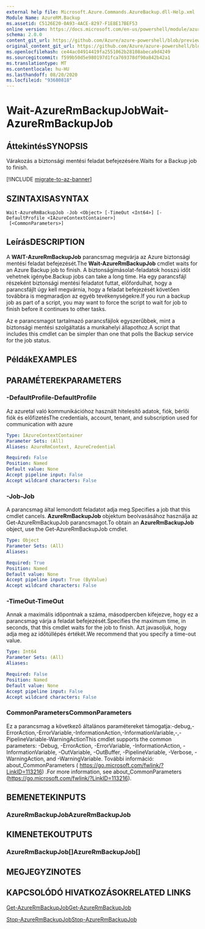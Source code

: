 ```yaml
---
external help file: Microsoft.Azure.Commands.AzureBackup.dll-Help.xml
Module Name: AzureRM.Backup
ms.assetid: C5126E20-0A93-4ACE-8297-F1E8E17BEF53
online version: https://docs.microsoft.com/en-us/powershell/module/azurerm.backup/wait-azurermbackupjob
schema: 2.0.0
content_git_url: https://github.com/Azure/azure-powershell/blob/preview/src/ResourceManager/AzureBackup/Commands.AzureBackup/help/Wait-AzureRmBackupJob.md
original_content_git_url: https://github.com/Azure/azure-powershell/blob/preview/src/ResourceManager/AzureBackup/Commands.AzureBackup/help/Wait-AzureRmBackupJob.md
ms.openlocfilehash: ce44ac04914419fa2551062b28108abeca9d4249
ms.sourcegitcommit: f599b50d5e980197d1fca769378df90a842b42a1
ms.translationtype: MT
ms.contentlocale: hu-HU
ms.lasthandoff: 08/20/2020
ms.locfileid: "93680818"
---
```

# <span data-ttu-id="f74f7-101">Wait-AzureRmBackupJob</span><span class="sxs-lookup"><span data-stu-id="f74f7-101">Wait-AzureRmBackupJob</span></span>

## <span data-ttu-id="f74f7-102">Áttekintés</span><span class="sxs-lookup"><span data-stu-id="f74f7-102">SYNOPSIS</span></span>
<span data-ttu-id="f74f7-103">Várakozás a biztonsági mentési feladat befejezésére.</span><span class="sxs-lookup"><span data-stu-id="f74f7-103">Waits for a Backup job to finish.</span></span>

[!INCLUDE [migrate-to-az-banner](../../includes/migrate-to-az-banner.md)]

## <span data-ttu-id="f74f7-104">SZINTAXISA</span><span class="sxs-lookup"><span data-stu-id="f74f7-104">SYNTAX</span></span>

```
Wait-AzureRmBackupJob -Job <Object> [-TimeOut <Int64>] [-DefaultProfile <IAzureContextContainer>]
 [<CommonParameters>]
```

## <span data-ttu-id="f74f7-105">Leírás</span><span class="sxs-lookup"><span data-stu-id="f74f7-105">DESCRIPTION</span></span>
<span data-ttu-id="f74f7-106">A **WAIT-AzureRmBackupJob** parancsmag megvárja az Azure biztonsági mentési feladat befejezését.</span><span class="sxs-lookup"><span data-stu-id="f74f7-106">The **Wait-AzureRmBackupJob** cmdlet waits for an Azure Backup job to finish.</span></span>
<span data-ttu-id="f74f7-107">A biztonságimásolat-feladatok hosszú időt vehetnek igénybe.</span><span class="sxs-lookup"><span data-stu-id="f74f7-107">Backup jobs can take a long time.</span></span>
<span data-ttu-id="f74f7-108">Ha egy parancsfájl részeként biztonsági mentési feladatot futtat, előfordulhat, hogy a parancsfájlt úgy kell megvárnia, hogy a feladat befejezését követően továbbra is megmaradjon az egyéb tevékenységekre.</span><span class="sxs-lookup"><span data-stu-id="f74f7-108">If you run a backup job as part of a script, you may want to force the script to wait for job to finish before it continues to other tasks.</span></span>

<span data-ttu-id="f74f7-109">Az e parancsmagot tartalmazó parancsfájlok egyszerűbbek, mint a biztonsági mentési szolgáltatás a munkahelyi állapothoz.</span><span class="sxs-lookup"><span data-stu-id="f74f7-109">A script that includes this cmdlet can be simpler than one that polls the Backup service for the job status.</span></span>

## <span data-ttu-id="f74f7-110">Példák</span><span class="sxs-lookup"><span data-stu-id="f74f7-110">EXAMPLES</span></span>

## <span data-ttu-id="f74f7-111">PARAMÉTEREK</span><span class="sxs-lookup"><span data-stu-id="f74f7-111">PARAMETERS</span></span>

### <span data-ttu-id="f74f7-112">-DefaultProfile</span><span class="sxs-lookup"><span data-stu-id="f74f7-112">-DefaultProfile</span></span>
<span data-ttu-id="f74f7-113">Az azuretal való kommunikációhoz használt hitelesítő adatok, fiók, bérlői fiók és előfizetés</span><span class="sxs-lookup"><span data-stu-id="f74f7-113">The credentials, account, tenant, and subscription used for communication with azure</span></span>

```yaml
Type: IAzureContextContainer
Parameter Sets: (All)
Aliases: AzureRmContext, AzureCredential

Required: False
Position: Named
Default value: None
Accept pipeline input: False
Accept wildcard characters: False
```

### <span data-ttu-id="f74f7-114">-Job</span><span class="sxs-lookup"><span data-stu-id="f74f7-114">-Job</span></span>
<span data-ttu-id="f74f7-115">A parancsmag által lemondott feladatot adja meg.</span><span class="sxs-lookup"><span data-stu-id="f74f7-115">Specifies a job that this cmdlet cancels.</span></span>
<span data-ttu-id="f74f7-116">**AzureRmBackupJob** objektum beolvasásához használja az Get-AzureRmBackupJob parancsmagot.</span><span class="sxs-lookup"><span data-stu-id="f74f7-116">To obtain an **AzureRmBackupJob** object, use the Get-AzureRmBackupJob cmdlet.</span></span>

```yaml
Type: Object
Parameter Sets: (All)
Aliases: 

Required: True
Position: Named
Default value: None
Accept pipeline input: True (ByValue)
Accept wildcard characters: False
```

### <span data-ttu-id="f74f7-117">-TimeOut</span><span class="sxs-lookup"><span data-stu-id="f74f7-117">-TimeOut</span></span>
<span data-ttu-id="f74f7-118">Annak a maximális időpontnak a száma, másodpercben kifejezve, hogy ez a parancsmag várja a feladat befejezését.</span><span class="sxs-lookup"><span data-stu-id="f74f7-118">Specifies the maximum time, in seconds, that this cmdlet waits for the job to finish.</span></span>
<span data-ttu-id="f74f7-119">Azt javasoljuk, hogy adja meg az időtúllépés értékét.</span><span class="sxs-lookup"><span data-stu-id="f74f7-119">We recommend that you specify a time-out value.</span></span>

```yaml
Type: Int64
Parameter Sets: (All)
Aliases: 

Required: False
Position: Named
Default value: None
Accept pipeline input: False
Accept wildcard characters: False
```

### <span data-ttu-id="f74f7-120">CommonParameters</span><span class="sxs-lookup"><span data-stu-id="f74f7-120">CommonParameters</span></span>
<span data-ttu-id="f74f7-121">Ez a parancsmag a következő általános paramétereket támogatja:-debug,-ErrorAction,-ErrorVariable,-InformationAction,-InformationVariable,-,-PipelineVariable-WarningAction</span><span class="sxs-lookup"><span data-stu-id="f74f7-121">This cmdlet supports the common parameters: -Debug, -ErrorAction, -ErrorVariable, -InformationAction, -InformationVariable, -OutVariable, -OutBuffer, -PipelineVariable, -Verbose, -WarningAction, and -WarningVariable.</span></span> <span data-ttu-id="f74f7-122">További információ: about_CommonParameters ( https://go.microsoft.com/fwlink/?LinkID=113216) .</span><span class="sxs-lookup"><span data-stu-id="f74f7-122">For more information, see about_CommonParameters (https://go.microsoft.com/fwlink/?LinkID=113216).</span></span>

## <span data-ttu-id="f74f7-123">BEMENETEK</span><span class="sxs-lookup"><span data-stu-id="f74f7-123">INPUTS</span></span>

### <span data-ttu-id="f74f7-124">AzureRmBackupJob</span><span class="sxs-lookup"><span data-stu-id="f74f7-124">AzureRmBackupJob</span></span>

## <span data-ttu-id="f74f7-125">KIMENETEK</span><span class="sxs-lookup"><span data-stu-id="f74f7-125">OUTPUTS</span></span>

### <span data-ttu-id="f74f7-126">AzureRmBackupJob[]</span><span class="sxs-lookup"><span data-stu-id="f74f7-126">AzureRmBackupJob[]</span></span>

## <span data-ttu-id="f74f7-127">MEGJEGYZI</span><span class="sxs-lookup"><span data-stu-id="f74f7-127">NOTES</span></span>

## <span data-ttu-id="f74f7-128">KAPCSOLÓDÓ HIVATKOZÁSOK</span><span class="sxs-lookup"><span data-stu-id="f74f7-128">RELATED LINKS</span></span>

[<span data-ttu-id="f74f7-129">Get-AzureRmBackupJob</span><span class="sxs-lookup"><span data-stu-id="f74f7-129">Get-AzureRmBackupJob</span></span>](./Get-AzureRmBackupJob.md)

[<span data-ttu-id="f74f7-130">Stop-AzureRmBackupJob</span><span class="sxs-lookup"><span data-stu-id="f74f7-130">Stop-AzureRmBackupJob</span></span>](./Stop-AzureRmBackupJob.md)


